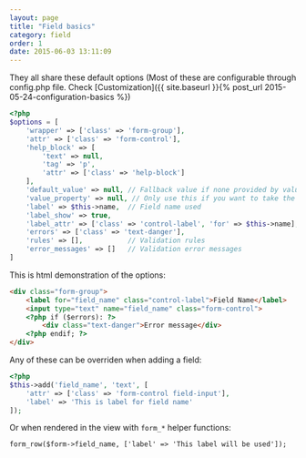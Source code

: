 ```yaml
---
layout: page
title: "Field basics"
category: field
order: 1
date: 2015-06-03 13:11:09
---
```


They all share these default options (Most of these are configurable through config.php file. Check [Customization]({{ site.baseurl }}{% post_url 2015-05-24-configuration-basics %})

```php
<?php
$options = [
    'wrapper' => ['class' => 'form-group'],
    'attr' => ['class' => 'form-control'],
    'help_block' => [
        'text' => null,
        'tag' => 'p',
        'attr' => ['class' => 'help-block']
    ],
    'default_value' => null, // Fallback value if none provided by value property or model
    'value_property' => null, // Only use this if you want to take the default value from another property in the model
    'label' => $this->name,  // Field name used
    'label_show' => true,
    'label_attr' => ['class' => 'control-label', 'for' => $this->name],
    'errors' => ['class' => 'text-danger'],
    'rules' => [],           // Validation rules
    'error_messages' => []   // Validation error messages
]
```

This is html demonstration of the options:

```html
<div class="form-group">
    <label for="field_name" class="control-label">Field Name</label>
    <input type="text" name="field_name" class="form-control">
    <?php if ($errors): ?>
        <div class="text-danger">Error message</div>
    <?php endif; ?>
</div>
```

Any of these can be overriden when adding a field:

```php
<?php
$this->add('field_name', 'text', [
    'attr' => ['class' => 'form-control field-input'],
    'label' => 'This is label for field name'
]);
```

Or when rendered in the view with `form_*` helper functions:

```html
form_row($form->field_name, ['label' => 'This label will be used']);
```
